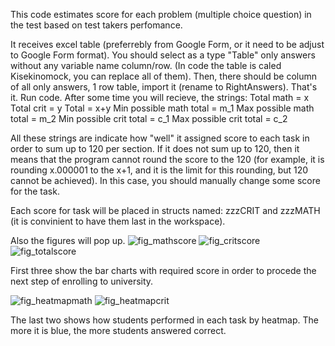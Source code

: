 This code estimates score for each problem (multiple choice question) in the test based on test takers perfomance.

It receives excel table (preferrebly from Google Form, or it need to be adjust to Google Form format). You should select as a type "Table" only answers without any variable name column/row. (In code the table is caled Kisekinomock, you can replace all of them). Then, there should be column of all only answers, 1 row table, import it (rename to RightAnswers). That's it. Run code.
After some time you will recieve, the strings:
Total math = x
Total crit = y
Total = x+y
Min possible math total = m_1
Max possible math total = m_2
Min possible crit total = c_1
Max possible crit total = c_2

All these strings are indicate how "well" it assigned score to each task in order to sum up to 120 per section. If it does not sum up to 120, then it means that the program cannot round the score to the 120 (for example, it is rounding x.000001 to the x+1, and it is the limit for this rounding, but 120 cannot be achieved). In this case, you should manually change some score for the task.

Each score for task will be placed in structs named: zzzCRIT and zzzMATH (it is convinient to have them last in the workspace).

Also the figures will pop up.
![fig_mathscore](https://github.com/user-attachments/assets/ead887dc-3c6a-48fd-96b9-4634057b80ea)
![fig_critscore](https://github.com/user-attachments/assets/9f65d54f-a0b1-4f6f-9474-ef76f2189678)
![fig_totalscore](https://github.com/user-attachments/assets/c30e8e2a-e463-4ebc-b828-412d4184e7e1)

First three show the bar charts with required score in order to procede the next step of enrolling to university.

![fig_heatmapmath](https://github.com/user-attachments/assets/ba733104-72ad-4c50-b299-e5eb2739cad3)
![fig_heatmapcrit](https://github.com/user-attachments/assets/4f36b051-49bb-4166-8258-a6963225cca7)

The last two shows how students performed in each task by heatmap. The more it is blue, the more students answered correct.

